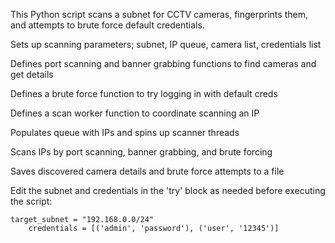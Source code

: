 This Python script scans a subnet for CCTV cameras, fingerprints them, and attempts to brute force default credentials.

Sets up scanning parameters; subnet, IP queue, camera list, credentials list

Defines port scanning and banner grabbing functions to find cameras and get details

Defines a brute force function to try logging in with default creds

Defines a scan worker function to coordinate scanning an IP

Populates queue with IPs and spins up scanner threads

Scans IPs by port scanning, banner grabbing, and brute forcing

Saves discovered camera details and brute force attempts to a file

Edit the subnet and credentials in the 'try' block as needed before executing the script:

```
target_subnet = "192.168.0.0/24"
    credentials = [('admin', 'password'), ('user', '12345')]
```
